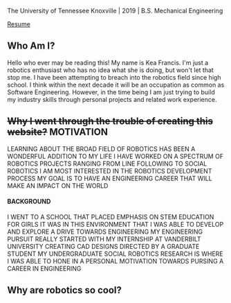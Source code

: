 The University of Tennessee Knoxville | 2019 | B.S. Mechanical Engineering

[Resume]()

## Who Am I?

<p> Hello who ever may be reading this! My name is Kea Francis. I'm just a robotics enthusiast
who has no idea what she is doing, but won't let that stop me. I have been attempting to breach into the robotics
field since high school. I think within the next decade it will be an occupation as common as Software Engineering. However,
in the time being I am just trying to build my industry skills through personal projects and related work experience. <p>

## ~~Why I went through the trouble of creating this website?~~ MOTIVATION

<p> LEARNING ABOUT THE BROAD FIELD OF ROBOTICS HAS BEEN A WONDERFUL ADDITION TO MY
LIFE I HAVE WORKED ON A SPECTRUM OF ROBOTICS PROJECTS RANGING FROM LINE
FOLLOWING TO SOCIAL ROBOTICS I AM MOST INTERESTED IN THE ROBOTICS DEVELOPMENT
PROCESS MY GOAL IS TO HAVE AN ENGINEERING CAREER THAT WILL MAKE AN IMPACT ON THE
WORLD <p>

#### <p> BACKGROUND
I WENT TO A SCHOOL THAT PLACED EMPHASIS ON STEM EDUCATION FOR GIRLS IT WAS IN THIS
ENVIRONMENT THAT I WAS ABLE TO DEVELOP AND EXPLORE A DRIVE TOWARDS ENGINEERING MY
ENGINEERING PURSUIT REALLY STARTED WITH MY INTERNSHIP AT VANDERBILT UNIVERSITY
CREATING CAD DESIGNS DIRECTED BY A GRADUATE STUDENT MY UNDERGRADUATE SOCIAL
ROBOTICS RESEARCH IS WHERE I WAS ABLE TO HONE IN A PERSONAL MOTIVATION TOWARDS
PURSING A CAREER IN ENGINEERING <p>

## Why are robotics so cool?
